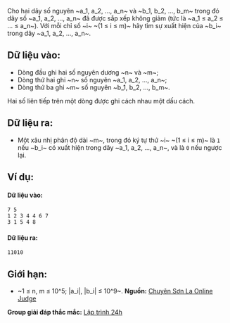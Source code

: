 Cho hai dãy số nguyên ~a_1, a_2, …, a_n~ và ~b_1, b_2, …, b_m~ trong đó dãy số ~a_1, a_2, …, a_n~ đã được sắp xếp không giảm (tức là ~a_1 ≤ a_2 ≤ … ≤ a_n~). Với mỗi chỉ số ~i~ ~(1 ≤ i ≤ m)~ hãy tìm sự xuất hiện của ~b_i~ trong dãy ~a_1, a_2, …, a_n~.

## Dữ liệu vào:
- Dòng đầu ghi hai số nguyên dương ~n~ và ~m~;
- Dòng thứ hai ghi ~n~ số nguyên ~a_1, a_2, …, a_n~;
- Dòng thứ ba ghi ~m~ số nguyên ~b_1, b_2, …, b_m~.

Hai số liên tiếp trên một dòng được ghi cách nhau một dấu cách.

## Dữ liệu ra:
- Một xâu nhị phân độ dài ~m~, trong đó ký tự thứ ~i~ ~(1 ≤ i ≤ m)~ là `1` nếu ~b_i~ có xuất hiện trong dãy ~a_1, a_2, …, a_n~, và là `0` nếu ngược lại.

## Ví dụ:
#### Dữ liệu vào:
```
7 5
1 2 3 4 4 6 7
3 1 5 4 8
```

#### Dữ liệu ra:
```
11010
```

## Giới hạn:
- ~1 ≤ n, m ≤ 10^5; |a_i|, |b_i| ≤ 10^9~.
**Nguồn:** [Chuyên Sơn La Online Judge](http://csloj.ddns.net/)

**Group giải đáp thắc mắc:** [Lập trình 24h](https://www.facebook.com/groups/1386904321519984)